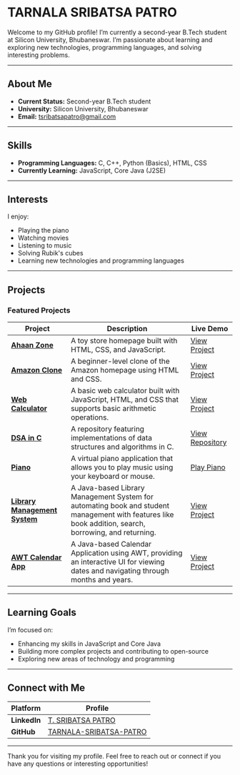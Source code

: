 # TARNALA SRIBATSA PATRO

Welcome to my GitHub profile! I’m currently a second-year B.Tech student at Silicon University, Bhubaneswar. I’m passionate about learning and exploring new technologies, programming languages, and solving interesting problems.

---

## About Me

- **Current Status:** Second-year B.Tech student
- **University:** Silicon University, Bhubaneswar
- **Email:** [tsribatsapatro@gmail.com](mailto:tsribatsapatro@gmail.com)
---

## Skills

- **Programming Languages:** C, C++, Python (Basics), HTML, CSS
- **Currently Learning:** JavaScript, Core Java (J2SE)

---

## Interests

I enjoy:
- Playing the piano
- Watching movies
- Listening to music
- Solving Rubik's cubes
- Learning new technologies and programming languages

---

## Projects

### Featured Projects
| Project | Description | Live Demo |
|---------|-------------|-----------|
| **[Ahaan Zone](https://tarnala-sribatsa-patro.github.io/Ahaan_Zone/)** | A toy store homepage built with HTML, CSS, and JavaScript. | [View Project](https://tarnala-sribatsa-patro.github.io/Ahaan_Zone/) |
| **[Amazon Clone](https://tarnala-sribatsa-patro.github.io/Amazon_Clone/)** | A beginner-level clone of the Amazon homepage using HTML and CSS. | [View Project](https://tarnala-sribatsa-patro.github.io/Amazon_Clone/) |
| **[Web Calculator](https://tarnala-sribatsa-patro.github.io/web-calculator/)** | A basic web calculator built with JavaScript, HTML, and CSS that supports basic arithmetic operations. | [View Project](https://tarnala-sribatsa-patro.github.io/web-calculator/) |
| **[DSA in C](https://github.com/TARNALA-SRIBATSA-PATRO/dsa-in-c)** | A repository featuring implementations of data structures and algorithms in C. | [View Repository](https://github.com/TARNALA-SRIBATSA-PATRO/dsa-in-c) |
| **[Piano](https://tarnala-sribatsa-patro.github.io/piano/)** | A virtual piano application that allows you to play music using your keyboard or mouse. | [Play Piano](https://tarnala-sribatsa-patro.github.io/piano/) |
| **[Library Management System](https://github.com/TARNALA-SRIBATSA-PATRO/Library-Management-System)** | A Java-based Library Management System for automating book and student management with features like book addition, search, borrowing, and returning. | [View Project](https://github.com/TARNALA-SRIBATSA-PATRO/Library-Management-System) |
| **[AWT Calendar App](https://github.com/TARNALA-SRIBATSA-PATRO/AWT-Calendar-App)** | A Java-based Calendar Application using AWT, providing an interactive UI for viewing dates and navigating through months and years. | [View Project](https://github.com/TARNALA-SRIBATSA-PATRO/Library-Management-System](https://github.com/TARNALA-SRIBATSA-PATRO/AWT-Calendar-App/blob/main/README.md)) |

---

## Learning Goals

I’m focused on:
- Enhancing my skills in JavaScript and Core Java
- Building more complex projects and contributing to open-source
- Exploring new areas of technology and programming

---

## Connect with Me

| Platform | Profile |
|----------|---------|
| **LinkedIn** | [T. SRIBATSA PATRO](https://www.linkedin.com/in/t-sribatsa-patro) |
| **GitHub** | [TARNALA-SRIBATSA-PATRO](https://github.com/TARNALA-SRIBATSA-PATRO) |

---

Thank you for visiting my profile. Feel free to reach out or connect if you have any questions or interesting opportunities!
